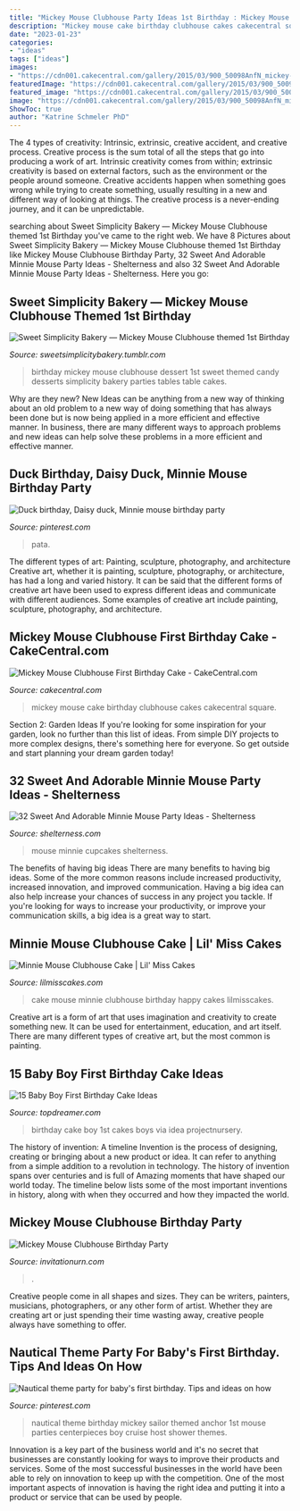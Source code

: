 ```yaml
---
title: "Mickey Mouse Clubhouse Party Ideas 1st Birthday : Mickey Mouse Cake Birthday Clubhouse Cakes Cakecentral Square"
description: "Mickey mouse cake birthday clubhouse cakes cakecentral square"
date: "2023-01-23"
categories:
- "ideas"
tags: ["ideas"]
images:
- "https://cdn001.cakecentral.com/gallery/2015/03/900_50098AnfN_mickey-mouse-clubhouse-first-birthday-cake.jpg"
featuredImage: "https://cdn001.cakecentral.com/gallery/2015/03/900_50098AnfN_mickey-mouse-clubhouse-first-birthday-cake.jpg"
featured_image: "https://cdn001.cakecentral.com/gallery/2015/03/900_50098AnfN_mickey-mouse-clubhouse-first-birthday-cake.jpg"
image: "https://cdn001.cakecentral.com/gallery/2015/03/900_50098AnfN_mickey-mouse-clubhouse-first-birthday-cake.jpg"
ShowToc: true
author: "Katrine Schmeler PhD"
---
```



The 4 types of creativity: Intrinsic, extrinsic, creative accident, and creative process.
Creative process is the sum total of all the steps that go into producing a work of art. Intrinsic creativity comes from within; extrinsic creativity is based on external factors, such as the environment or the people around someone. Creative accidents happen when something goes wrong while trying to create something, usually resulting in a new and different way of looking at things. The creative process is a never-ending journey, and it can be unpredictable.

	

		
searching about Sweet Simplicity Bakery — Mickey Mouse Clubhouse themed 1st Birthday you've came to the right web. We have 8 Pictures about Sweet Simplicity Bakery — Mickey Mouse Clubhouse themed 1st Birthday like Mickey Mouse Clubhouse Birthday Party, 32 Sweet And Adorable Minnie Mouse Party Ideas - Shelterness and also 32 Sweet And Adorable Minnie Mouse Party Ideas - Shelterness. Here you go:
		
    
## Sweet Simplicity Bakery — Mickey Mouse Clubhouse Themed 1st Birthday

<img loading=lazy src="https://66.media.tumblr.com/f0d38ca98ebe60344c528a96a88ce1a3/tumblr_n7ski2Mfuv1ty8ibio6_1280.jpg" onerror="this.onerror=null;this.src='https://tse4.mm.bing.net/th?id=OIP.bsNebzgbDMMeAA58pEidLQHaLH&amp;pid=15.1';" alt="Sweet Simplicity Bakery — Mickey Mouse Clubhouse themed 1st Birthday">

_Source: sweetsimplicitybakery.tumblr.com_

>birthday mickey mouse clubhouse dessert 1st sweet themed candy desserts simplicity bakery parties tables table cakes. 

	

Why are they new?
New Ideas can be anything from a new way of thinking about an old problem to a new way of doing something that has always been done but is now being applied in a more efficient and effective manner. In business, there are many different ways to approach problems and new ideas can help solve these problems in a more efficient and effective manner.

    
## Duck Birthday, Daisy Duck, Minnie Mouse Birthday Party

<img loading=lazy src="https://i.pinimg.com/736x/b8/d2/24/b8d224ef731bf77e7d09d9c5d269813a--birthday-decorations-birthday-party-ideas.jpg" onerror="this.onerror=null;this.src='https://tse3.mm.bing.net/th?id=OIP.t-a_qrxqrK4OpQmYBtLCkAHaLH&amp;pid=15.1';" alt="Duck birthday, Daisy duck, Minnie mouse birthday party">

_Source: pinterest.com_

>pata. 

	

The different types of art: Painting, sculpture, photography, and architecture
Creative art, whether it is painting, sculpture, photography, or architecture, has had a long and varied history. It can be said that the different forms of creative art have been used to express different ideas and communicate with different audiences. Some examples of creative art include painting, sculpture, photography, and architecture.

    
## Mickey Mouse Clubhouse First Birthday Cake - CakeCentral.com

<img loading=lazy src="https://cdn001.cakecentral.com/gallery/2015/03/900_50098AnfN_mickey-mouse-clubhouse-first-birthday-cake.jpg" onerror="this.onerror=null;this.src='https://tse3.mm.bing.net/th?id=OIP.DYwKXz-9ispNHgZLiWYQlAHaJ4&amp;pid=15.1';" alt="Mickey Mouse Clubhouse First Birthday Cake - CakeCentral.com">

_Source: cakecentral.com_

>mickey mouse cake birthday clubhouse cakes cakecentral square. 

	

Section 2: Garden Ideas
If you're looking for some inspiration for your garden, look no further than this list of ideas. From simple DIY projects to more complex designs, there's something here for everyone. So get outside and start planning your dream garden today!

    
## 32 Sweet And Adorable Minnie Mouse Party Ideas - Shelterness

<img loading=lazy src="https://i.shelterness.com/2016/10/28-Minnie-Mouse-cupcakes.jpg" onerror="this.onerror=null;this.src='https://tse3.mm.bing.net/th?id=OIP.OLMBMMxPQuUPPwyOjQB9bQHaJ4&amp;pid=15.1';" alt="32 Sweet And Adorable Minnie Mouse Party Ideas - Shelterness">

_Source: shelterness.com_

>mouse minnie cupcakes shelterness. 

	

The benefits of having big ideas
There are many benefits to having big ideas. Some of the more common reasons include increased productivity, increased innovation, and improved communication. Having a big idea can also help increase your chances of success in any project you tackle. If you're looking for ways to increase your productivity, or improve your communication skills, a big idea is a great way to start.

    
## Minnie Mouse Clubhouse Cake | Lil&#039; Miss Cakes

<img loading=lazy src="https://lilmisscakes.com/wp-content/uploads/2013/07/IMG_2124-rotate-682x1024.jpg" onerror="this.onerror=null;this.src='https://tse3.mm.bing.net/th?id=OIP.AXqc8VFvqnso1LOrMVP-HQHaLH&amp;pid=15.1';" alt="Minnie Mouse Clubhouse Cake | Lil&#039; Miss Cakes">

_Source: lilmisscakes.com_

>cake mouse minnie clubhouse birthday happy cakes lilmisscakes. 

	

Creative art is a form of art that uses imagination and creativity to create something new. It can be used for entertainment, education, and art itself. There are many different types of creative art, but the most common is painting.

    
## 15 Baby Boy First Birthday Cake Ideas

<img loading=lazy src="http://www.topdreamer.com/wp-content/uploads/2014/10/e55cf729f5227f9a41dce30f11779fe5.jpg" onerror="this.onerror=null;this.src='https://tse1.mm.bing.net/th?id=OIP.8rR66wnDCgnxsAA820CjbAHaLH&amp;pid=15.1';" alt="15 Baby Boy First Birthday Cake Ideas">

_Source: topdreamer.com_

>birthday cake boy 1st cakes boys via idea projectnursery. 

	

The history of invention: A timeline
Invention is the process of designing, creating or bringing about a new product or idea. It can refer to anything from a simple addition to a revolution in technology. The history of invention spans over centuries and is full of Amazing moments that have shaped our world today. 
The timeline below lists some of the most important inventions in history, along with when they occurred and how they impacted the world.

    
## Mickey Mouse Clubhouse Birthday Party

<img loading=lazy src="https://www.invitationurn.com/wp-content/uploads/2016/07/mickey_mouse_clubhouse_birthday_party_supplies.jpg" onerror="this.onerror=null;this.src='https://tse2.mm.bing.net/th?id=OIP.7WenP5F68pL9T94P09Mg2AHaHa&amp;pid=15.1';" alt="Mickey Mouse Clubhouse Birthday Party">

_Source: invitationurn.com_

>. 

	

Creative people come in all shapes and sizes. They can be writers, painters, musicians, photographers, or any other form of artist. Whether they are creating art or just spending their time wasting away, creative people always have something to offer.

    
## Nautical Theme Party For Baby&#039;s First Birthday. Tips And Ideas On How

<img loading=lazy src="https://i.pinimg.com/736x/8e/f9/a3/8ef9a33496f13e26df3737554b627243--nautical-theme-parties-baby-first-birthday.jpg" onerror="this.onerror=null;this.src='https://tse4.mm.bing.net/th?id=OIP.scJkXftUex6YmFNeKgoIrgHaFj&amp;pid=15.1';" alt="Nautical theme party for baby&#039;s first birthday. Tips and ideas on how">

_Source: pinterest.com_

>nautical theme birthday mickey sailor themed anchor 1st mouse parties centerpieces boy cruise host shower themes. 

	

Innovation is a key part of the business world and it's no secret that businesses are constantly looking for ways to improve their products and services. Some of the most successful businesses in the world have been able to rely on innovation to keep up with the competition. One of the most important aspects of innovation is having the right idea and putting it into a product or service that can be used by people.

